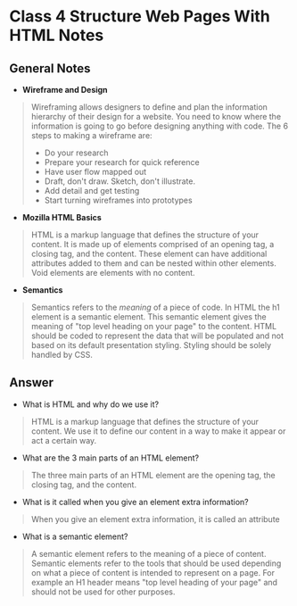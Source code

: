 # Class 4 Structure Web Pages With HTML Notes

## General Notes

- **Wireframe and Design**

> Wireframing allows designers to define and plan the information hierarchy of their design for a website.  You need to know where the information is going to go before designing anything with code.
The 6 steps to making a wireframe are:
>
> - Do your research
> - Prepare your research for quick reference
> - Have user flow mapped out
> - Draft, don't draw. Sketch, don't illustrate.
> - Add detail and get testing
> - Start turning wireframes into prototypes

- **Mozilla HTML Basics**

> HTML is a markup language that defines the structure of your content.  It is made up of elements comprised of an opening tag, a closing tag, and the content.  These element can have additional attributes added to them and can be nested within other elements.
Void elements are elements with no content.

- **Semantics**

> Semantics refers to the *meaning* of a piece of code. In HTML the h1 element is a semantic element. This semantic element gives the meaning of "top level heading on your page" to the content.  HTML should be coded to represent the data that will be populated and not based on its default presentation styling.  Styling should be solely handled by CSS.

## Answer

- What is HTML and why do we use it?

> HTML is a markup language that defines the structure of your content.  We use it to define our content in a way to make it appear or act a certain way.

- What are the 3 main parts of an HTML element?

> The three main parts of an HTML element are the opening tag, the closing tag, and the content.

- What is it called when you give an element extra information?

> When you give an element extra information, it is called an attribute

- What is a semantic element?

> A semantic element refers to the meaning of a piece of content. Semantic elements refer to the tools that should be used depending on what a piece of content is intended to represent on a page. For example an H1 header means "top level heading of your page" and should not be used for other purposes.